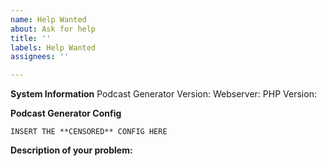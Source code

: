 ```yaml
---
name: Help Wanted
about: Ask for help
title: ''
labels: Help Wanted
assignees: ''

---
```

<!-- Please use this for bugs only (If something doesn't work as expected)! If you have a question, use "Help Wanted" -->
<!-- Please fill out all informations below, if you don't know a value, leave it blank -->
**System Information**
Podcast Generator Version: 
Webserver: 
PHP Version:

**Podcast Generator Config**
<!-- PLEASE POST YOUR CONFIG HERE: https://podcastgenerator.github.io/tools/secure_config.html 
 and then post the output down below. Otherwise you could leak sensitive data -->
```
INSERT THE **CENSORED** CONFIG HERE
``` 

**Description of your problem:**

